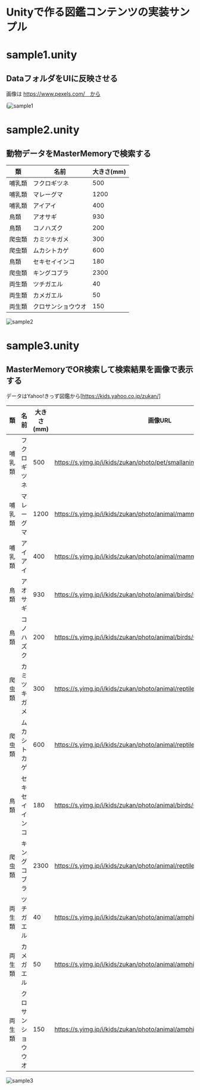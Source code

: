 # Unityで作る図鑑コンテンツの実装サンプル

# sample1.unity
## DataフォルダをUIに反映させる

画像は https://www.pexels.com/　から

i![sample1](https://user-images.githubusercontent.com/529150/77245013-a5a4fb80-6c5e-11ea-9bc9-d303522f065d.gif)

# sample2.unity
## 動物データをMasterMemoryで検索する

|類|名前|大きさ(mm)|
|---|---|---|
|哺乳類|フクロギツネ|500|
|哺乳類|マレーグマ|1200|
|哺乳類|アイアイ|400 |
|鳥類|アオサギ| 930|
|鳥類|コノハズク| 200|
|爬虫類|カミツキガメ| 300|
|爬虫類|ムカシトカゲ| 600|
|鳥類|セキセイインコ| 180|
|爬虫類|キングコブラ| 2300|
|両生類|ツチガエル| 40|
|両生類|カメガエル| 50|
|両生類|クロサンショウウオ| 150|

![sample2](https://user-images.githubusercontent.com/529150/77245061-06cccf00-6c5f-11ea-9ec7-1fc86e939f4b.gif)


# sample3.unity
## MasterMemoryでOR検索して検索結果を画像で表示する

データはYahoo!きっず図鑑から[https://kids.yahoo.co.jp/zukan/]

|類|名前|大きさ(mm)|画像URL|
|---|---|---|---|
|哺乳類|フクロギツネ|500|https://s.yimg.jp/i/kids/zukan/photo/pet/smallanimal/0058/640_480.jpg|
|哺乳類|マレーグマ|1200|https://s.yimg.jp/i/kids/zukan/photo/animal/mammals/0060/640_480.jpg|
|哺乳類|アイアイ|400|https://s.yimg.jp/i/kids/zukan/photo/animal/mammals/0029/640_480.jpg|
|鳥類|アオサギ|930|https://s.yimg.jp/i/kids/zukan/photo/animal/birds/0022/640_480.jpg|
|鳥類|コノハズク|200|https://s.yimg.jp/i/kids/zukan/photo/animal/birds/0089/640_480.jpg|
|爬虫類|カミツキガメ|300|https://s.yimg.jp/i/kids/zukan/photo/animal/reptiles/0016/640_480.jpg|
|爬虫類|ムカシトカゲ|600|https://s.yimg.jp/i/kids/zukan/photo/animal/reptiles/0034/640_480.jpg|
|鳥類|セキセイインコ|180|https://s.yimg.jp/i/kids/zukan/photo/animal/birds/0084/640_480.jpg|
|爬虫類|キングコブラ|2300|https://s.yimg.jp/i/kids/zukan/photo/animal/reptiles/0089/640_480.jpg|
|両生類|ツチガエル|40|https://s.yimg.jp/i/kids/zukan/photo/animal/amphibians/0029/640_480.jpg|
|両生類|カメガエル|50|https://s.yimg.jp/i/kids/zukan/photo/animal/amphibians/0016/640_480.jpg|
|両生類|クロサンショウウオ|150|https://s.yimg.jp/i/kids/zukan/photo/animal/amphibians/0001/640_480.jpg|



![sample3](https://user-images.githubusercontent.com/529150/77243190-bd728480-6c4a-11ea-9e0a-b3e58b98b2c2.gif)